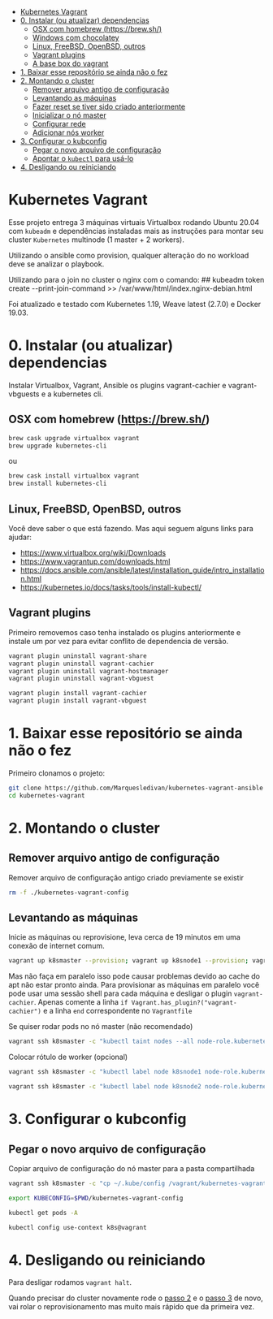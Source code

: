 - [Kubernetes Vagrant](#kubernetes-vagrant)
- [0. Instalar (ou atualizar) dependencias](#0-instalar-ou-atualizar-dependencias)
  * [OSX com homebrew (https://brew.sh/)](#osx-com-homebrew-httpsbrewsh)
  * [Windows com chocolatey](#windows-com-chocolatey)
  * [Linux, FreeBSD, OpenBSD, outros](#linux-freebsd-openbsd-outros)
  * [Vagrant plugins](#vagrant-plugins)
  * [A base box do vagrant](#a-base-box-do-vagrant)
- [1. Baixar esse repositório se ainda não o fez](#1-baixar-esse-repositório-se-ainda-não-o-fez)
- [2. Montando o cluster](#2-montando-o-cluster)
  * [Remover arquivo antigo de configuração](#remover-arquivo-antigo-de-configuração)
  * [Levantando as máquinas](#levantando-as-máquinas)
  * [Fazer reset se tiver sido criado anteriormente](#fazer-reset-se-tiver-sido-criado-anteriormente)
  * [Inicializar o nó master](#inicializar-o-nó-master)
  * [Configurar rede](#configurar-rede)
  * [Adicionar nós worker](#adicionar-nós-worker)
- [3. Configurar o kubconfig](#3-configurar-o-kubconfig)
  * [Pegar o novo arquivo de configuração](#pegar-o-novo-arquivo-de-configuração)
  * [Apontar o `kubectl` para usá-lo](#apontar-o-kubectl-para-usá-lo)
- [4. Desligando ou reiniciando](#4-desligando-ou-reiniciando)


# Kubernetes Vagrant

Esse projeto entrega 3 máquinas virtuais Virtualbox rodando Ubuntu 20.04 com `kubeadm` e dependências instaladas mais as instruções para montar seu cluster `Kubernetes` multinode (1 master + 2 workers).

Utilizando o ansible como provision, qualquer alteração do no workload deve se analizar o playbook.

Utilizando para o join no cluster o nginx com o comando: ## kubeadm token create --print-join-command >> /var/www/html/index.nginx-debian.html

Foi atualizado e testado com Kubernetes 1.19, Weave latest (2.7.0) e Docker 19.03.

# 0. Instalar (ou atualizar) dependencias

Instalar Virtualbox, Vagrant, Ansible os plugins vagrant-cachier e vagrant-vbguests e a kubernetes cli.

## OSX com homebrew (https://brew.sh/)

~~~bash
brew cask upgrade virtualbox vagrant
brew upgrade kubernetes-cli
~~~

ou

~~~bash
brew cask install virtualbox vagrant
brew install kubernetes-cli
~~~
## Linux, FreeBSD, OpenBSD, outros

Você deve saber o que está fazendo. Mas aqui seguem alguns links para ajudar:

- https://www.virtualbox.org/wiki/Downloads
- https://www.vagrantup.com/downloads.html
- https://docs.ansible.com/ansible/latest/installation_guide/intro_installation.html
- https://kubernetes.io/docs/tasks/tools/install-kubectl/

## Vagrant plugins

Primeiro removemos caso tenha instalado os plugins anteriormente e instale um por vez para evitar conflito de dependencia de versão.

~~~bash
vagrant plugin uninstall vagrant-share
vagrant plugin uninstall vagrant-cachier
vagrant plugin uninstall vagrant-hostmanager
vagrant plugin uninstall vagrant-vbguest

vagrant plugin install vagrant-cachier
vagrant plugin install vagrant-vbguest
~~~

# 1. Baixar esse repositório se ainda não o fez

Primeiro clonamos o projeto:

~~~bash
git clone https://github.com/Marquesledivan/kubernetes-vagrant-ansible
cd kubernetes-vagrant
~~~

# 2. Montando o cluster

## Remover arquivo antigo de configuração

Remover arquivo de configuração antigo criado previamente se existir

~~~bash
rm -f ./kubernetes-vagrant-config
~~~

## Levantando as máquinas

Inicie as máquinas ou reprovisione, leva cerca de 19 minutos em uma conexão de internet comum.

~~~bash
vagrant up k8smaster --provision; vagrant up k8snode1 --provision; vagrant up k8snode2 --provision
~~~

Mas não faça em paralelo isso pode causar problemas devido ao cache do apt não estar pronto ainda. Para provisionar as máquinas em paralelo você pode usar uma sessão shell para cada máquina e desligar o plugin `vagrant-cachier`. Apenas comente a linha `if Vagrant.has_plugin?("vagrant-cachier")` e a linha `end`  correspondente no `Vagrantfile`


Se quiser rodar pods no nó master (não recomendado)

~~~bash
vagrant ssh k8smaster -c "kubectl taint nodes --all node-role.kubernetes.io/master- "
~~~

Colocar rótulo de worker (opcional)

~~~bash
vagrant ssh k8smaster -c "kubectl label node k8snode1 node-role.kubernetes.io/node="
~~~

~~~bash
vagrant ssh k8smaster -c "kubectl label node k8snode2 node-role.kubernetes.io/node="
~~~

# 3. Configurar o kubconfig

## Pegar o novo arquivo de configuração

Copiar arquivo de configuração do nó master para a pasta compartilhada

~~~bash
vagrant ssh k8smaster -c "cp ~/.kube/config /vagrant/kubernetes-vagrant-config"

export KUBECONFIG=$PWD/kubernetes-vagrant-config

kubectl get pods -A

kubectl config use-context k8s@vagrant

~~~

# 4. Desligando ou reiniciando

Para desligar rodamos `vagrant halt`.

Quando precisar do cluster novamente rode o [passo 2](#2-montando-o-cluster) e o [passo 3](#3-configurar-o-kubconfig) de novo, vai rolar o reprovisionamento mas muito mais rápido que da primeira vez.

